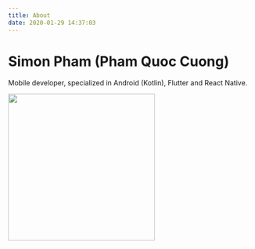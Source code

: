 ```yaml
---
title: About
date: 2020-01-29 14:37:03
---
```

# Simon Pham (Pham Quoc Cuong)
Mobile developer, specialized in Android (Kotlin), Flutter and React Native.

<img src="https://avatars2.githubusercontent.com/u/8846657?s=460&v=4" width="300"/>